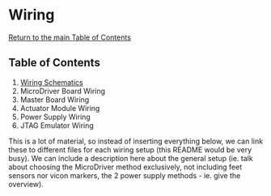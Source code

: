 # Wiring
[Return to the main Table of Contents](https://github.com/EmiliaPsacharopoulos/Formatting#table-of-contents)

## Table of Contents 
1. [Wiring Schematics](https://github.com/EmiliaPsacharopoulos/Quadruped-8dof-Robot/blob/main/Wiring/Wiring%20Schematics/README.md#wiring-schematics)
2. MicroDriver Board Wiring
3. Master Board Wiring
4. Actuator Module Wiring
5. Power Supply Wiring
6. JTAG Emulator Wiring

This is a lot of material, so instead of inserting everything below, we can link these to different files for each wiring setup (this README would be very busy). We can include a description here about the general setup (ie. talk about choosing the MicroDriver method exclusively, not including feet sensors nor vicon markers, the 2 power supply methods - ie. give the overview). 
